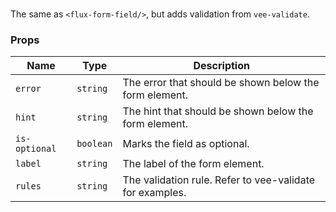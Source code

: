 # <flux-validated-form-field/>

The same as `<flux-form-field/>`, but adds validation from `vee-validate`.

### Props

| Name          | Type      | Description                                              |
|---------------|-----------|----------------------------------------------------------|
| `error`       | `string`  | The error that should be shown below the form element.   |
| `hint`        | `string`  | The hint that should be shown below the form element.    |
| `is-optional` | `boolean` | Marks the field as optional.                             |
| `label`       | `string`  | The label of the form element.                           |
| `rules`       | `string`  | The validation rule. Refer to vee-validate for examples. |
